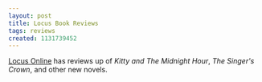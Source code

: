 ```yaml
---
layout: post
title: Locus Book Reviews
tags: reviews
created: 1131739452
---
```

[Locus Online](http://www.locusmag.com/2005/Monitor/Books10e.html) has reviews up of _Kitty and The Midnight Hour_, _The Singer's Crown_, and other new novels.
